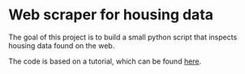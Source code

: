 # Web scraper for housing data

The goal of this project is to build a small python script that inspects housing data found on the web.

The code is based on a tutorial, which can be found [here](https://www.youtube.com/watch?v=RvCBzhhydNk).